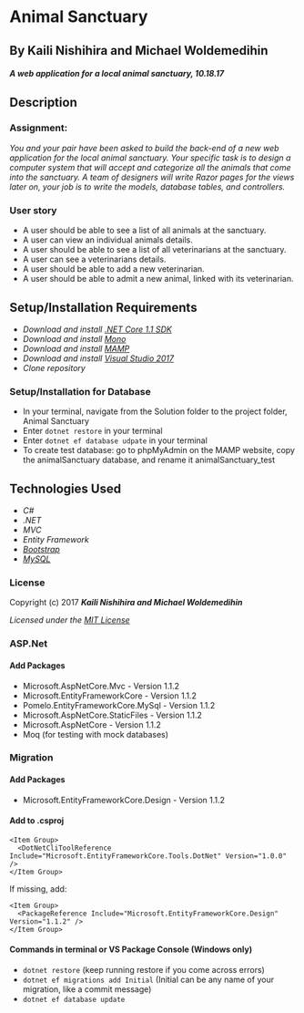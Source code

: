 # Animal Sanctuary

## By Kaili Nishihira and Michael Woldemedihin

#### _A web application for a local animal sanctuary, 10.18.17_


## Description

### Assignment:
_You and your pair have been asked to build the back-end of a new web application for the local animal sanctuary. Your specific task is to design a computer system that will accept and categorize all the animals that come into the sanctuary. A team of designers will write Razor pages for the views later on, your job is to write the models, database tables, and controllers._

### User story
* A user should be able to see a list of all animals at the sanctuary.
* A user can view an individual animals details.
* A user should be able to see a list of all veterinarians at the sanctuary.
* A user can see a veterinarians details.
* A user should be able to add a new veterinarian.
* A user should be able to admit a new animal, linked with its veterinarian.

## Setup/Installation Requirements

* _Download and install [.NET Core 1.1 SDK](https://www.microsoft.com/net/download/core)_
* _Download and install [Mono](http://www.mono-project.com/download/)_
* _Download and install [MAMP](https://www.mamp.info/en/)_
* _Download and install [Visual Studio 2017](https://www.visualstudio.com/)_
* _Clone repository_

### Setup/Installation for Database
* In your terminal, navigate from the Solution folder to the project folder, Animal Sanctuary
* Enter `dotnet restore` in your terminal
* Enter `dotnet ef database udpate` in your terminal
* To create test database: go to phpMyAdmin on the MAMP website, copy the animalSanctuary database, and rename it animalSanctuary_test

## Technologies Used
* _C#_
* _.NET_
* _MVC_
* _Entity Framework_
* _[Bootstrap](http://getbootstrap.com/getting-started/)_
* _[MySQL](https://www.mysql.com/)_

### License

Copyright (c) 2017 **_Kaili Nishihira and Michael Woldemedihin_**

*Licensed under the [MIT License](https://opensource.org/licenses/MIT)*


### ASP.Net
#### Add Packages
* Microsoft.AspNetCore.Mvc - Version 1.1.2
* Microsoft.EntityFrameworkCore - Version 1.1.2
* Pomelo.EntityFrameworkCore.MySql - Version 1.1.2
* Microsoft.AspNetCore.StaticFiles - Version 1.1.2
* Microsoft.AspNetCore - Version 1.1.2
* Moq (for testing with mock databases)

### Migration
#### Add Packages
* Microsoft.EntityFrameworkCore.Design - Version 1.1.2

#### Add to .csproj
```
<Item Group>
  <DotNetCliToolReference Include="Microsoft.EntityFrameworkCore.Tools.DotNet" Version="1.0.0" />
</Item Group>
```
If missing, add:
```
<Item Group>
  <PackageReference Include="Microsoft.EntityFrameworkCore.Design" Version="1.1.2" />
</Item Group>
```

#### Commands in terminal or VS Package Console (Windows only)
* `dotnet restore` (keep running restore if you come across errors)
* `dotnet ef migrations add Initial` (Initial can be any name of your migration, like a commit message)
* `dotnet ef database update`
